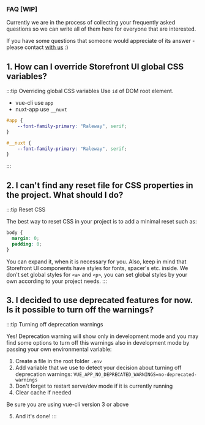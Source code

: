 
### FAQ [WIP]

Currently we are in the process of collecting your frequently asked questions so we can write all of them here for everyone that are interested. 

If you have some questions that someone would appreciate of its answer - please contact [with us](meet-the-team.md) :)

## 1. How can I override Storefront UI global CSS variables?

:::tip Overriding global CSS variables
Use `id` of DOM root element.

- vue-cli use `app`
- nuxt-app use `__nuxt`


```css
#app {
    --font-family-primary: "Raleway", serif;
}
```
```css
#__nuxt {
    --font-family-primary: "Raleway", serif;
}
```
:::

## 2. I can't find any reset file for CSS properties in the project. What should I do? 

:::tip Reset CSS 

 The best way to reset CSS in your project is to add a minimal reset such as:

```css
body {
  margin: 0;
  padding: 0;
}
```

You can expand it, when it is necessary for you. 
Also, keep in mind that Storefront UI components have styles for fonts, spacer's etc. inside. We don't set global styles for `<a>` and `<p>`, you can set global styles by your own according to your project needs.
:::

## 3. I decided to use deprecated features for now. Is it possible to turn off the warnings? 

:::tip Turning off deprecation warnings

Yes! Deprecation warning will show only in development mode and you may find some options to turn off this warnings also in development mode by passing your own environmental variable:
1. Create a file in the root folder `.env`
2. Add variable that we use to detect your decision about turning off deprecation warnings:
`VUE_APP_NO_DEPRECATED_WARNINGS=no-deprecated-warnings`
3. Don't forget to restart serve/dev mode if it is currently running
4. Clear cache if needed

Be sure you are using vue-cli version 3 or above

5. And it's done!
:::

